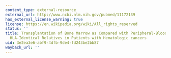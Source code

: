 ```yaml
---
content_type: external-resource
external_url: http://www.ncbi.nlm.nih.gov/pubmed/11172139
has_external_license_warning: true
license: https://en.wikipedia.org/wiki/All_rights_reserved
status: ''
title: Transplantation of Bone Marrow as Compared with Peripheral-Blood Cells from
  HLA-Identical Relatives in Patients with Hematologic cancers
uid: 3e2ea3e6-abf9-4dfb-9de4-fd243be2bb87
wayback_url: ''
---
```

